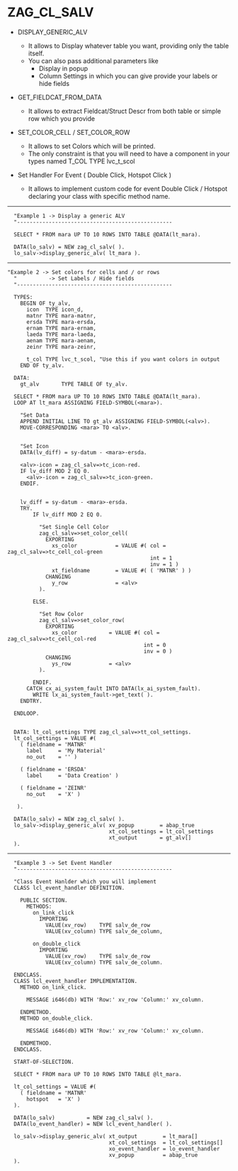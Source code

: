 # ZAG_CL_SALV <a name="zag_cl_salv"></a>
 - DISPLAY_GENERIC_ALV
    - It allows to Display whatever table you want, providing only the table itself.
    - You can also pass additional parameters like
       - Display in popup
       - Column Settings in which you can give provide your labels or hide fields

 - GET_FIELDCAT_FROM_DATA
    - It allows to extract Fieldcat/Struct Descr from both table or simple row which you provide

 - SET_COLOR_CELL / SET_COLOR_ROW
    - It allows to set Colors which will be printed.
    - The only constraint is that you will need to have a component in your types named T_COL TYPE lvc_t_scol
   
 - Set Handler For Event ( Double Click, Hotspot Click )    
    - It allows to implement custom code for event Double Click / Hotspot
     declaring your class with specific method name.
   
---

```abap
  "Example 1 -> Display a generic ALV
  "-------------------------------------------------

  SELECT * FROM mara UP TO 10 ROWS INTO TABLE @DATA(lt_mara).

  DATA(lo_salv) = NEW zag_cl_salv( ).
  lo_salv->display_generic_alv( lt_mara ).
```

---

```abap
"Example 2 -> Set colors for cells and / or rows
  "          -> Set Labels / Hide fields
  "-------------------------------------------------

  TYPES:
    BEGIN OF ty_alv,
      icon  TYPE icon_d,
      matnr TYPE mara-matnr,
      ersda TYPE mara-ersda,
      ernam TYPE mara-ernam,
      laeda TYPE mara-laeda,
      aenam TYPE mara-aenam,
      zeinr TYPE mara-zeinr,

      t_col TYPE lvc_t_scol, "Use this if you want colors in output
    END OF ty_alv.

  DATA:
    gt_alv       TYPE TABLE OF ty_alv.

  SELECT * FROM mara UP TO 10 ROWS INTO TABLE @DATA(lt_mara).
  LOOP AT lt_mara ASSIGNING FIELD-SYMBOL(<mara>).

    "Set Data
    APPEND INITIAL LINE TO gt_alv ASSIGNING FIELD-SYMBOL(<alv>).
    MOVE-CORRESPONDING <mara> TO <alv>.


    "Set Icon
    DATA(lv_diff) = sy-datum - <mara>-ersda.

    <alv>-icon = zag_cl_salv=>tc_icon-red.
    IF lv_diff MOD 2 EQ 0.
      <alv>-icon = zag_cl_salv=>tc_icon-green.
    ENDIF.


    lv_diff = sy-datum - <mara>-ersda.
    TRY.
        IF lv_diff MOD 2 EQ 0.

          "Set Single Cell Color
          zag_cl_salv=>set_color_cell(
            EXPORTING
              xs_color            = VALUE #( col = zag_cl_salv=>tc_cell_col-green
                                             int = 1
                                             inv = 1 )
              xt_fieldname        = VALUE #( ( 'MATNR' ) )
            CHANGING
              y_row               = <alv>
          ).

        ELSE.

          "Set Row Color
          zag_cl_salv=>set_color_row(
            EXPORTING
              xs_color          = VALUE #( col = zag_cl_salv=>tc_cell_col-red
                                           int = 0
                                           inv = 0 )
            CHANGING
              ys_row            = <alv>
          ).

        ENDIF.
      CATCH cx_ai_system_fault INTO DATA(lx_ai_system_fault).
        WRITE lx_ai_system_fault->get_text( ).
    ENDTRY.

  ENDLOOP.


  DATA: lt_col_settings TYPE zag_cl_salv=>tt_col_settings.
  lt_col_settings = VALUE #(
    ( fieldname = 'MATNR'
      label     = 'My Material'
      no_out    = '' )

    ( fieldname = 'ERSDA'
      label     = 'Data Creation' )

    ( fieldname = 'ZEINR'
      no_out    = 'X' )

   ).

  DATA(lo_salv) = NEW zag_cl_salv( ).
  lo_salv->display_generic_alv( xv_popup        = abap_true
                                xt_col_settings = lt_col_settings
                                xt_output       = gt_alv[]
  ).
```

---

```abap
  "Example 3 -> Set Event Handler
  "-------------------------------------------------

  "Class Event Hanlder which you will implement
  CLASS lcl_event_handler DEFINITION.
  
    PUBLIC SECTION.
      METHODS:
        on_link_click
          IMPORTING
            VALUE(xv_row)    TYPE salv_de_row
            VALUE(xv_column) TYPE salv_de_column,
  
        on_double_click
          IMPORTING
            VALUE(xv_row)    TYPE salv_de_row
            VALUE(xv_column) TYPE salv_de_column.
  
  ENDCLASS.
  CLASS lcl_event_handler IMPLEMENTATION.
    METHOD on_link_click.
  
      MESSAGE i646(db) WITH 'Row:' xv_row 'Column:' xv_column.
  
    ENDMETHOD.
    METHOD on_double_click.
  
      MESSAGE i646(db) WITH 'Row:' xv_row 'Column:' xv_column.
  
    ENDMETHOD.
  ENDCLASS.

  START-OF-SELECTION.

  SELECT * FROM mara UP TO 10 ROWS INTO TABLE @lt_mara.

  lt_col_settings = VALUE #(
    ( fieldname = 'MATNR'
      hotspot   = 'X' )
  ).

  DATA(lo_salv)          = NEW zag_cl_salv( ).
  DATA(lo_event_handler) = NEW lcl_event_handler( ). 

  lo_salv->display_generic_alv( xt_output        = lt_mara[]
                                xt_col_settings  = lt_col_settings[]
                                xo_event_handler = lo_event_handler 
                                xv_popup         = abap_true
  ).
```